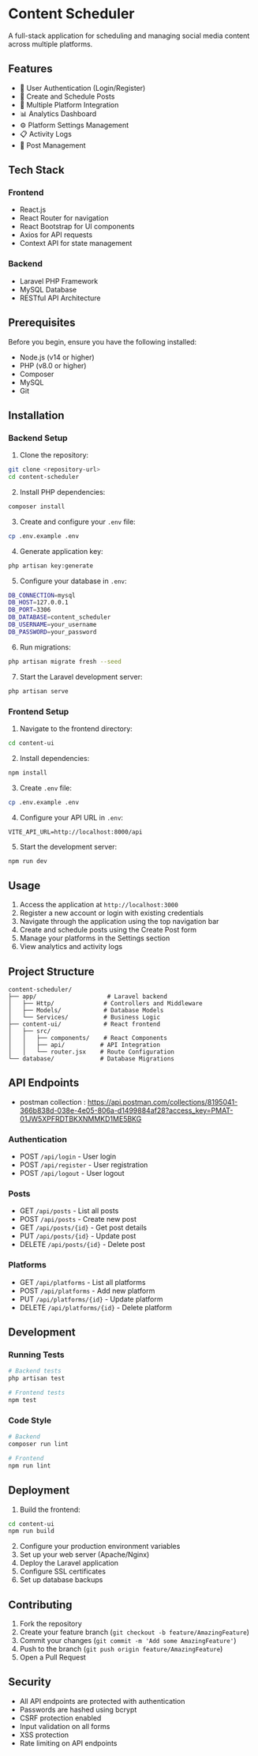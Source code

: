 # Content Scheduler

A full-stack application for scheduling and managing social media content across multiple platforms.

## Features

- 🔐 User Authentication (Login/Register)
- 📝 Create and Schedule Posts
- 🔄 Multiple Platform Integration
- 📊 Analytics Dashboard
- ⚙️ Platform Settings Management
- 📋 Activity Logs
- 🎯 Post Management

## Tech Stack

### Frontend
- React.js
- React Router for navigation
- React Bootstrap for UI components
- Axios for API requests
- Context API for state management

### Backend
- Laravel PHP Framework
- MySQL Database
- RESTful API Architecture

## Prerequisites

Before you begin, ensure you have the following installed:
- Node.js (v14 or higher)
- PHP (v8.0 or higher)
- Composer
- MySQL
- Git

## Installation

### Backend Setup

1. Clone the repository:
```bash
git clone <repository-url>
cd content-scheduler
```

2. Install PHP dependencies:
```bash
composer install
```

3. Create and configure your `.env` file:
```bash
cp .env.example .env
```

4. Generate application key:
```bash
php artisan key:generate
```

5. Configure your database in `.env`:
```bash
DB_CONNECTION=mysql
DB_HOST=127.0.0.1
DB_PORT=3306
DB_DATABASE=content_scheduler
DB_USERNAME=your_username
DB_PASSWORD=your_password
```

6. Run migrations:
```bash
php artisan migrate fresh --seed
```

7. Start the Laravel development server:
```bash
php artisan serve
```

### Frontend Setup

1. Navigate to the frontend directory:
```bash
cd content-ui
```

2. Install dependencies:
```bash
npm install
```

3. Create `.env` file:
```bash
cp .env.example .env
```

4. Configure your API URL in `.env`:
```
VITE_API_URL=http://localhost:8000/api
```

5. Start the development server:
```bash
npm run dev
```

## Usage

1. Access the application at `http://localhost:3000`
2. Register a new account or login with existing credentials
3. Navigate through the application using the top navigation bar
4. Create and schedule posts using the Create Post form
5. Manage your platforms in the Settings section
6. View analytics and activity logs

## Project Structure

```
content-scheduler/
├── app/                    # Laravel backend
│   ├── Http/              # Controllers and Middleware
│   ├── Models/            # Database Models
│   └── Services/          # Business Logic
├── content-ui/            # React frontend
│   ├── src/
│   │   ├── components/    # React Components
│   │   ├── api/          # API Integration
│   │   └── router.jsx    # Route Configuration
└── database/             # Database Migrations
```

## API Endpoints
- postman collection : https://api.postman.com/collections/8195041-366b838d-038e-4e05-806a-d1499884af28?access_key=PMAT-01JW5XPFRDTBKXNMMKD1ME5BKG

### Authentication
- POST `/api/login` - User login
- POST `/api/register` - User registration
- POST `/api/logout` - User logout

### Posts
- GET `/api/posts` - List all posts
- POST `/api/posts` - Create new post
- GET `/api/posts/{id}` - Get post details
- PUT `/api/posts/{id}` - Update post
- DELETE `/api/posts/{id}` - Delete post

### Platforms
- GET `/api/platforms` - List all platforms
- POST `/api/platforms` - Add new platform
- PUT `/api/platforms/{id}` - Update platform
- DELETE `/api/platforms/{id}` - Delete platform

## Development

### Running Tests
```bash
# Backend tests
php artisan test

# Frontend tests
npm test
```

### Code Style
```bash
# Backend
composer run lint

# Frontend
npm run lint
```

## Deployment

1. Build the frontend:
```bash
cd content-ui
npm run build
```

2. Configure your production environment variables
3. Set up your web server (Apache/Nginx)
4. Deploy the Laravel application
5. Configure SSL certificates
6. Set up database backups

## Contributing

1. Fork the repository
2. Create your feature branch (`git checkout -b feature/AmazingFeature`)
3. Commit your changes (`git commit -m 'Add some AmazingFeature'`)
4. Push to the branch (`git push origin feature/AmazingFeature`)
5. Open a Pull Request

## Security

- All API endpoints are protected with authentication
- Passwords are hashed using bcrypt
- CSRF protection enabled
- Input validation on all forms
- XSS protection
- Rate limiting on API endpoints

